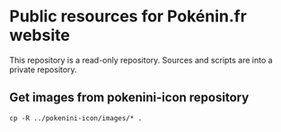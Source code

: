 # Public resources for Pokénin.fr website

This repository is a read-only repository.
Sources and scripts are into a private repository.

## Get images from pokenini-icon repository

```
cp -R ../pokenini-icon/images/* .
```